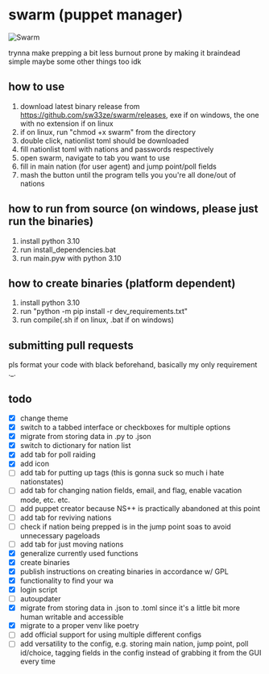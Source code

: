 # swarm (puppet manager)

![Swarm](https://user-images.githubusercontent.com/19257341/159143323-93546138-ef97-47ff-89d1-70707f5aea2c.png)

trynna make prepping a bit less burnout prone by making it braindead simple
maybe some other things too idk

## how to use

1. download latest binary release from <https://github.com/sw33ze/swarm/releases>, exe if on windows, the one with no extension if on linux
1. if on linux, run "chmod +x swarm" from the directory
1. double click, nationlist toml should be downloaded
1. fill nationlist toml with nations and passwords respectively
1. open swarm, navigate to tab you want to use
1. fill in main nation (for user agent) and jump point/poll fields
1. mash the button until the program tells you you're all done/out of nations

## how to run from source (on windows, please just run the binaries)

1. install python 3.10
1. run install_dependencies.bat
1. run main.pyw with python 3.10

## how to create binaries (platform dependent)

1. install python 3.10
1. run "python -m pip install -r dev_requirements.txt"
1. run compile(.sh if on linux, .bat if on windows)

## submitting pull requests

pls format your code with black beforehand, basically my only requirement ._.

## todo

- [x] change theme
- [x] switch to a tabbed interface or checkboxes for multiple options
- [x] migrate from storing data in .py to .json
- [x] switch to dictionary for nation list
- [x] add tab for poll raiding
- [x] add icon
- [ ] add tab for putting up tags (this is gonna suck so much i hate nationstates)
- [ ] add tab for changing nation fields, email, and flag, enable vacation mode, etc. etc.
- [ ] add puppet creator because NS++ is practically abandoned at this point
- [ ] add tab for reviving nations
- [ ] check if nation being prepped is in the jump point soas to avoid unnecessary pageloads
- [ ] add tab for just moving nations
- [x] generalize currently used functions
- [x] create binaries
- [x] publish instructions on creating binaries in accordance w/ GPL
- [x] functionality to find your wa
- [x] login script
- [ ] autoupdater
- [x] migrate from storing data in .json to .toml since it's a little bit more human writable and accessible
- [x] migrate to a proper venv like poetry
- [ ] add official support for using multiple different configs
- [ ] add versatility to the config, e.g. storing main nation, jump point, poll id/choice, tagging fields in the config instead of grabbing it from the GUI every time
